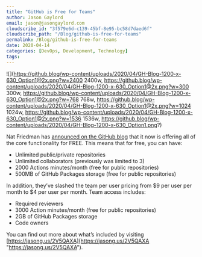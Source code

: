 ```yaml
---
title: "GitHub is Free for Teams"
author: Jason Gaylord
email: jason@jasongaylord.com
cloudscribe_id: "3f579e6d-c139-45bf-8e95-bc58d7daed6f"
cloudscribe_path: "/Blog/github-is-free-for-teams"
permalink: /Blog/github-is-free-for-teams
date: 2020-04-14
categories: [DevOps, Development, Technology]
tags: 
---
```


![](https://github.blog/wp-content/uploads/2020/04/GH-Blog-1200-x-630_Option1@2x.png?w=2400 2400w, https://github.blog/wp-content/uploads/2020/04/GH-Blog-1200-x-630_Option1@2x.png?w=300 300w, https://github.blog/wp-content/uploads/2020/04/GH-Blog-1200-x-630_Option1@2x.png?w=768 768w, https://github.blog/wp-content/uploads/2020/04/GH-Blog-1200-x-630_Option1@2x.png?w=1024 1024w, https://github.blog/wp-content/uploads/2020/04/GH-Blog-1200-x-630_Option1@2x.png?w=1536 1536w, https://github.blog/wp-content/uploads/2020/04/GH-Blog-1200-x-630_Option1.png?)

Nat Friedman has [announced on the GitHub blog](https://jasong.us/3a9worS) that it now is offering all of the core functionality for FREE. This means that for free, you can have:

*   Unlimited public/private repositories
*   Unlimited collaborators (previously was limited to 3)
*   2000 Actions minutes/month (free for public repositories)
*   500MB of GitHub Packages storage (free for public repositories)

In addition, they’ve slashed the team per user pricing from $9 per user per month to $4 per user per month. Team access includes:

*   Required reviewers
*   3000 Action minutes/month (free for public repositories)
*   2GB of GitHub Packages storage
*   Code owners

You can find out more about what’s included by visiting [https://jasong.us/2V5QAXA](https://jasong.us/2V5QAXA "https://jasong.us/2V5QAXA").

